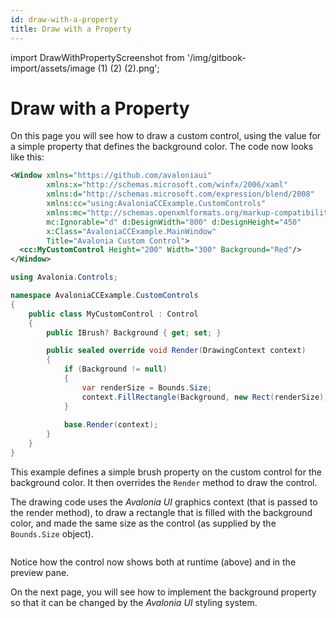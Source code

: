 ```yaml
---
id: draw-with-a-property
title: Draw with a Property
---
```


import DrawWithPropertyScreenshot from '/img/gitbook-import/assets/image (1) (2) (2).png';

# Draw with a Property

On this page you will see how to draw a custom control, using the value for a simple property that defines the background color. The code now looks like this:

```xml title='MainWindow.xaml'
<Window xmlns="https://github.com/avaloniaui"
        xmlns:x="http://schemas.microsoft.com/winfx/2006/xaml"
        xmlns:d="http://schemas.microsoft.com/expression/blend/2008"
        xmlns:cc="using:AvaloniaCCExample.CustomControls"
        xmlns:mc="http://schemas.openxmlformats.org/markup-compatibility/2006"
        mc:Ignorable="d" d:DesignWidth="800" d:DesignHeight="450"
        x:Class="AvaloniaCCExample.MainWindow"
        Title="Avalonia Custom Control">
  <cc:MyCustomControl Height="200" Width="300" Background="Red"/>
</Window>

```

```csharp title='MyCustomControl.cs'
using Avalonia.Controls;

namespace AvaloniaCCExample.CustomControls
{
    public class MyCustomControl : Control
    {
        public IBrush? Background { get; set; }

        public sealed override void Render(DrawingContext context)
        {
            if (Background != null)
            {
                var renderSize = Bounds.Size;
                context.FillRectangle(Background, new Rect(renderSize));
            }
            
            base.Render(context);
        }
    }
}
```

This example defines a simple brush property on the custom control for the background color. It then overrides the `Render` method to draw the control.&#x20;

The drawing code uses the _Avalonia UI_ graphics context (that is passed to the render method), to draw a rectangle that is filled with the background color, and made the same size as the control (as supplied by the `Bounds.Size` object).

<img src={DrawWithPropertyScreenshot} alt=""/>

Notice how the control now shows both at runtime (above) and in the preview pane.

On the next page, you will see how to implement the background property so that it can be changed by the _Avalonia UI_ styling system. &#x20;

